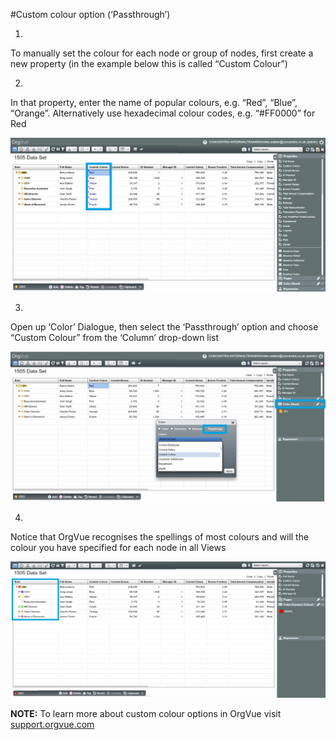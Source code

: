 #Custom colour option (‘Passthrough’)

1.
To manually set the colour for each node or group of nodes, first create a new property (in the example below this is called “Custom Colour”)

2.
In that property, enter the name of popular colours, e.g. “Red”, “Blue”, “Orange”. Alternatively use hexadecimal colour codes, e.g. “#FF0000” for Red

![](5-029.customcolour1.png)

3.
Open up ‘Color’ Dialogue, then select the ‘Passthrough’ option and choose “Custom Colour” from the ‘Column’ drop-down list

![](5-030.customcolour2.png)

4.
Notice that OrgVue recognises the spellings of most colours and will the colour you have specified for each node in all Views

![](5I-002.passthrough.png)

**NOTE:** To learn more about custom colour options in OrgVue visit [support.orgvue.com](https://support.orgvue.com/hc/en-us)
